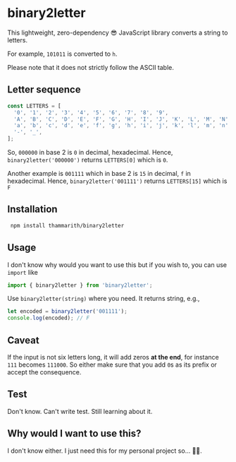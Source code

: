 # binary2letter

This lightweight, zero-dependency 😎 JavaScript library converts a string to letters.

For example, `101011` is converted to `h`.

Please note that it does not strictly follow the ASCII table.

## Letter sequence

```javascript
const LETTERS = [
  '0', '1', '2', '3', '4', '5', '6', '7', '8', '9',
  'A', 'B', 'C', 'D', 'E', 'F', 'G', 'H', 'I', 'J', 'K', 'L', 'M', 'N', 'O', 'P', 'Q', 'R', 'S', 'T', 'U', 'V', 'W', 'X', 'Y', 'Z',
  'a', 'b', 'c', 'd', 'e', 'f', 'g', 'h', 'i', 'j', 'k', 'l', 'm', 'n', 'o', 'p', 'q', 'r', 's', 't', 'u', 'v', 'w', 'x', 'y', 'z',
  '-', '_',
];
```

So, `000000` in base 2 is `0` in decimal, hexadecimal. Hence, `binary2letter('000000')` returns `LETTERS[0]` which is `0`.

Another example is `001111` which in base 2 is `15` in decimal, `f` in hexadecimal. Hence, `binary2letter('001111')` returns `LETTERS[15]` which is `F`

## Installation

```bash
 npm install thammarith/binary2letter
 ```
 
 ## Usage

I don't know why would you want to use this but if you wish to, you can use `import` like

```javascript
import { binary2letter } from 'binary2letter';
```

Use `binary2letter(string)` where you need. It returns string, e.g.,

```javascript
let encoded = binary2letter('001111');
console.log(encoded); // F
```

## Caveat

If the input is not six letters long, it will add zeros **at the end**, for instance `111` becomes `111000`. So either make sure that you add `0`s as its prefix or accept the consequence.

## Test

Don't know. Can't write test. Still learning about it.

## Why would I want to use this?

I don't know either. I just need this for my personal project so... 🤷‍♂️.
